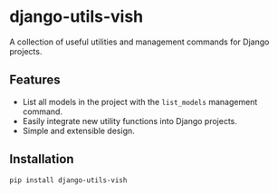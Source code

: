 # django-utils-vish

A collection of useful utilities and management commands for Django projects.

## Features
- List all models in the project with the `list_models` management command.
- Easily integrate new utility functions into Django projects.
- Simple and extensible design.

## Installation

```bash
pip install django-utils-vish
